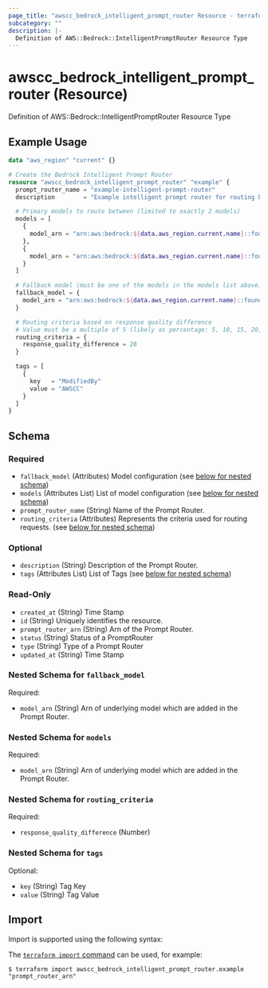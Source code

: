 ```yaml
---
page_title: "awscc_bedrock_intelligent_prompt_router Resource - terraform-provider-awscc"
subcategory: ""
description: |-
  Definition of AWS::Bedrock::IntelligentPromptRouter Resource Type
---
```


# awscc_bedrock_intelligent_prompt_router (Resource)

Definition of AWS::Bedrock::IntelligentPromptRouter Resource Type

## Example Usage

```terraform
data "aws_region" "current" {}

# Create the Bedrock Intelligent Prompt Router
resource "awscc_bedrock_intelligent_prompt_router" "example" {
  prompt_router_name = "example-intelligent-prompt-router"
  description        = "Example intelligent prompt router for routing between Claude models based on response quality"

  # Primary models to route between (limited to exactly 2 models)
  models = [
    {
      model_arn = "arn:aws:bedrock:${data.aws_region.current.name}::foundation-model/anthropic.claude-3-5-sonnet-20241022-v2:0"
    },
    {
      model_arn = "arn:aws:bedrock:${data.aws_region.current.name}::foundation-model/anthropic.claude-3-haiku-20240307-v1:0"
    }
  ]

  # Fallback model (must be one of the models in the models list above)
  fallback_model = {
    model_arn = "arn:aws:bedrock:${data.aws_region.current.name}::foundation-model/anthropic.claude-3-haiku-20240307-v1:0"
  }

  # Routing criteria based on response quality difference
  # Value must be a multiple of 5 (likely as percentage: 5, 10, 15, 20, etc.)
  routing_criteria = {
    response_quality_difference = 20
  }

  tags = [
    {
      key   = "ModifiedBy"
      value = "AWSCC"
    }
  ]
}
```

<!-- schema generated by tfplugindocs -->
## Schema

### Required

- `fallback_model` (Attributes) Model configuration (see [below for nested schema](#nestedatt--fallback_model))
- `models` (Attributes List) List of model configuration (see [below for nested schema](#nestedatt--models))
- `prompt_router_name` (String) Name of the Prompt Router.
- `routing_criteria` (Attributes) Represents the criteria used for routing requests. (see [below for nested schema](#nestedatt--routing_criteria))

### Optional

- `description` (String) Description of the Prompt Router.
- `tags` (Attributes List) List of Tags (see [below for nested schema](#nestedatt--tags))

### Read-Only

- `created_at` (String) Time Stamp
- `id` (String) Uniquely identifies the resource.
- `prompt_router_arn` (String) Arn of the Prompt Router.
- `status` (String) Status of a PromptRouter
- `type` (String) Type of a Prompt Router
- `updated_at` (String) Time Stamp

<a id="nestedatt--fallback_model"></a>
### Nested Schema for `fallback_model`

Required:

- `model_arn` (String) Arn of underlying model which are added in the Prompt Router.


<a id="nestedatt--models"></a>
### Nested Schema for `models`

Required:

- `model_arn` (String) Arn of underlying model which are added in the Prompt Router.


<a id="nestedatt--routing_criteria"></a>
### Nested Schema for `routing_criteria`

Required:

- `response_quality_difference` (Number)


<a id="nestedatt--tags"></a>
### Nested Schema for `tags`

Optional:

- `key` (String) Tag Key
- `value` (String) Tag Value

## Import

Import is supported using the following syntax:

The [`terraform import` command](https://developer.hashicorp.com/terraform/cli/commands/import) can be used, for example:

```shell
$ terraform import awscc_bedrock_intelligent_prompt_router.example "prompt_router_arn"
```